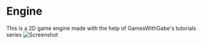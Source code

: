 # Engine
This is a 2D game engine made with the help of GamesWithGabe's tutorials series 
![Screenshot](screenshot.png)
